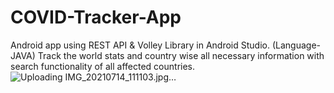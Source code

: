 # COVID-Tracker-App
Android app using REST API & Volley Library in Android Studio.
(Language-JAVA)
Track the world stats and country wise all necessary information with search functionality of all affected countries.
![Uploading IMG_20210714_111103.jpg…]()
